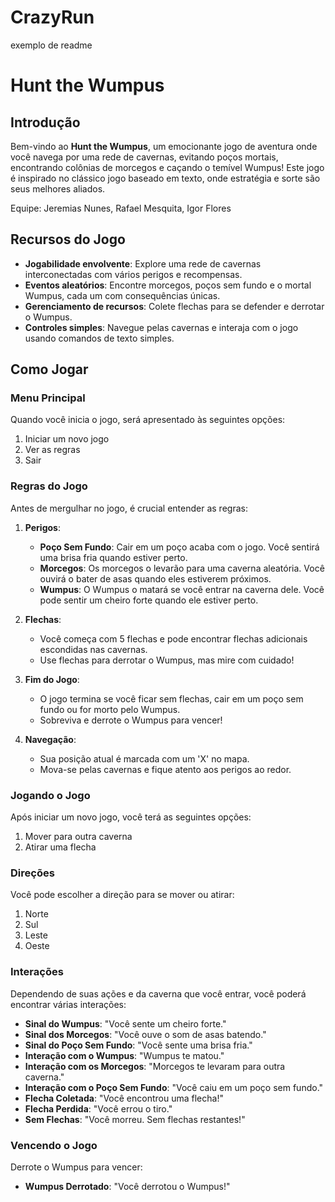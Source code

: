 # CrazyRun

exemplo de readme

# Hunt the Wumpus

## Introdução

Bem-vindo ao **Hunt the Wumpus**, um emocionante jogo de aventura onde você navega por uma rede de cavernas, evitando poços mortais, encontrando colônias de morcegos e caçando o temível Wumpus! Este jogo é inspirado no clássico jogo baseado em texto, onde estratégia e sorte são seus melhores aliados.

Equipe:  Jeremias Nunes, Rafael Mesquita, Igor Flores

## Recursos do Jogo

- **Jogabilidade envolvente**: Explore uma rede de cavernas interconectadas com vários perigos e recompensas.
- **Eventos aleatórios**: Encontre morcegos, poços sem fundo e o mortal Wumpus, cada um com consequências únicas.
- **Gerenciamento de recursos**: Colete flechas para se defender e derrotar o Wumpus.
- **Controles simples**: Navegue pelas cavernas e interaja com o jogo usando comandos de texto simples.

## Como Jogar

### Menu Principal
Quando você inicia o jogo, será apresentado às seguintes opções:

1. Iniciar um novo jogo
2. Ver as regras
3. Sair

### Regras do Jogo
Antes de mergulhar no jogo, é crucial entender as regras:

1. **Perigos**:
    - **Poço Sem Fundo**: Cair em um poço acaba com o jogo. Você sentirá uma brisa fria quando estiver perto.
    - **Morcegos**: Os morcegos o levarão para uma caverna aleatória. Você ouvirá o bater de asas quando eles estiverem próximos.
    - **Wumpus**: O Wumpus o matará se você entrar na caverna dele. Você pode sentir um cheiro forte quando ele estiver perto.

2. **Flechas**:
    - Você começa com 5 flechas e pode encontrar flechas adicionais escondidas nas cavernas.
    - Use flechas para derrotar o Wumpus, mas mire com cuidado!

3. **Fim do Jogo**:
    - O jogo termina se você ficar sem flechas, cair em um poço sem fundo ou for morto pelo Wumpus.
    - Sobreviva e derrote o Wumpus para vencer!

4. **Navegação**:
    - Sua posição atual é marcada com um 'X' no mapa.
    - Mova-se pelas cavernas e fique atento aos perigos ao redor.

### Jogando o Jogo
Após iniciar um novo jogo, você terá as seguintes opções:

1. Mover para outra caverna
2. Atirar uma flecha

### Direções
Você pode escolher a direção para se mover ou atirar:

1. Norte
2. Sul
3. Leste
4. Oeste

### Interações
Dependendo de suas ações e da caverna que você entrar, você poderá encontrar várias interações:

- **Sinal do Wumpus**: "Você sente um cheiro forte."
- **Sinal dos Morcegos**: "Você ouve o som de asas batendo."
- **Sinal do Poço Sem Fundo**: "Você sente uma brisa fria."
- **Interação com o Wumpus**: "Wumpus te matou."
- **Interação com os Morcegos**: "Morcegos te levaram para outra caverna."
- **Interação com o Poço Sem Fundo**: "Você caiu em um poço sem fundo."
- **Flecha Coletada**: "Você encontrou uma flecha!"
- **Flecha Perdida**: "Você errou o tiro."
- **Sem Flechas**: "Você morreu. Sem flechas restantes!"

### Vencendo o Jogo
Derrote o Wumpus para vencer:

- **Wumpus Derrotado**: "Você derrotou o Wumpus!"
